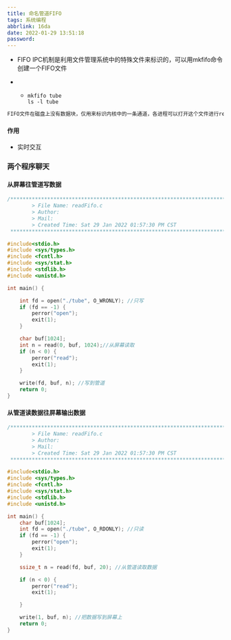 ```yaml
---
title: 命名管道FIFO
tags: 系统编程
abbrlink: 16da
date: 2022-01-29 13:51:18
password:
---
```










* FIFO IPC机制是利用文件管理系统中的特殊文件来标识的，可以用mkfifo命令创建一个FIFO文件

* * ~~~shell
    mkfifo tube
    ls -l tube
    ~~~



~~~tex
FIFO文件在磁盘上没有数据块，仅用来标识内核中的一条通道，各进程可以打开这个文件进行read/write，实际上是在读写内核通道（根本原因在于这个file结构体所指向的read、write函数和常规文件不一样），这样就实现了进程间通信。
~~~









#### 作用



* 实时交互

















### 两个程序聊天





#### 从屏幕往管道写数据



~~~c
/*************************************************************************
        > File Name: readFifo.c
        > Author:
        > Mail:
        > Created Time: Sat 29 Jan 2022 01:57:30 PM CST
 ************************************************************************/

#include<stdio.h>
#include <sys/types.h>
#include <fcntl.h>
#include <sys/stat.h>
#include <stdlib.h>
#include <unistd.h>

int main() {

    int fd = open("./tube", O_WRONLY); //只写
    if (fd == -1) {
        perror("open");
        exit(1);
    }

    char buf[1024];
    int n = read(0, buf, 1024);//从屏幕读取
    if (n < 0) {
        perror("read");
        exit(1);
    }

    write(fd, buf, n); //写到管道
    return 0;
}

~~~





#### 从管道读数据往屏幕输出数据



~~~c
/*************************************************************************
        > File Name: readFifo.c
        > Author:
        > Mail:
        > Created Time: Sat 29 Jan 2022 01:57:30 PM CST
 ************************************************************************/

#include<stdio.h>
#include <sys/types.h>
#include <fcntl.h>
#include <sys/stat.h>
#include <stdlib.h>
#include <unistd.h>

int main() {
    char buf[1024];
    int fd = open("./tube", O_RDONLY); //只读
    if (fd == -1) {
        perror("open");
        exit(1);
    }

    ssize_t n = read(fd, buf, 20); //从管道读取数据

    if (n < 0) {
        perror("read");
        exit(1);

    }

    write(1, buf, n); //把数据写到屏幕上
    return 0;
}

~~~





